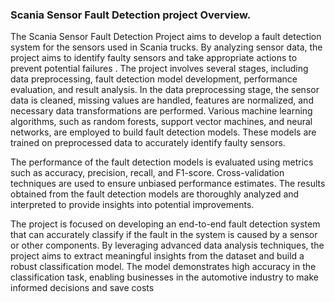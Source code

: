 ### Scania Sensor Fault Detection project Overview.

The Scania Sensor Fault Detection Project aims to develop a fault detection system for the sensors used in Scania trucks. By analyzing sensor data, the project aims to identify faulty sensors and take appropriate actions to prevent potential failures 
.
The project involves several stages, including data preprocessing, fault detection model development, performance evaluation, and result analysis. In the data preprocessing stage, the sensor data is cleaned, missing values are handled, features are normalized, and necessary data transformations are performed. Various machine learning algorithms, such as random forests, support vector machines, and neural networks, are employed to build fault detection models. These models are trained on preprocessed data to accurately identify faulty sensors.

The performance of the fault detection models is evaluated using metrics such as accuracy, precision, recall, and F1-score. Cross-validation techniques are used to ensure unbiased performance estimates. The results obtained from the fault detection models are thoroughly analyzed and interpreted to provide insights into potential improvements.

The project is focused on developing an end-to-end fault detection system that can accurately classify if the fault in the system is caused by a sensor or other components. By leveraging advanced data analysis techniques, the project aims to extract meaningful insights from the dataset and build a robust classification model. The model demonstrates high accuracy in the classification task, enabling businesses in the automotive industry to make informed decisions and save costs